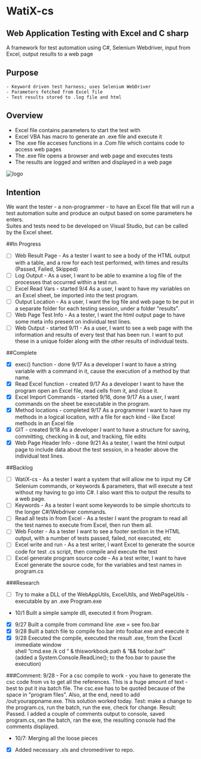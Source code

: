 # WatiX-cs
## Web Application Testing with Excel and C sharp
A framework for test automation using C#, Selenium Webdriver, input from Excel, output results to a web page

## Purpose       
	- Keyword driven test harness; uses Selenium WebDriver
	- Parameters fetched from Excel file
	- Test results stored to .log file and html

## Overview
* Excel file contains parameters to start the test with
* Excel VBA has macro to generate an .exe file and execute it
* The .exe file acceses functions in a .Com file which contains code to access web pages
* The .exe file opens a browser and web page and executes tests
* The results are logged and written and displayed in a web page

![logo](http://www.gluefish.com/watix/watix-flow.png "")

## Intention
We want the tester - a non-programmer - to have an Excel file that will run a test automation suite and produce an output based on some parameters he enters.  
Suites and tests need to be developed on Visual Studio, but can be called by the Excel sheet.

##In Progress

- [ ] Web Result Page - 
	As a tester I want to see a body of the HTML output with a table, and a row for each test performed, with times and 			results (Passed, Failed, Skipped)
- [ ] Log Output - 
	As a user, I want to be able to examine a log file of the processes that occurred within a test run.
- [ ] Excel Read Vars - started 9/4
	As a user, I want to have my variables on an Excel sheet, be imported into the test program.
- [ ] Output Location -
	As a user, I want the log file and web page to be put in a separate folder for each testing session, under a 
		folder "results".
- [ ] Web Page Test Info - 
	As a tester, I want the html output page to have some meta info present on individual test lines.
- [ ] Web Output - started 9/11 - 
	As a user, I want to see a web page with the information and results of every test that has been run.
		I want to put these in a unique folder along with the other results of individual tests.
	
##Complete

- [x] exec() function - done 9/17
	As a developer I want to have a string variable with a command in it, cause the execution of a method by that
		name.
- [x] Read Excel function - created 9/17
	As a developer I want to have the program open an Excel file, read cells from it, and close it.
- [x] Excel Import Commands - started 9/16, done 9/17
	As a user, I want commands on the sheet be executable in the program.
- [x] Method locations - completed 9/17
	As a programmer I want to have my methods in a logical location, with a file for each kind - like Excel 
	methods in an Excel file	
- [x] GIT - created 9/18
	As a developer I want to have a structure for saving, committing, checking in & out, and tracking, file edits
- [x] Web Page Header Info - done 9/21
	As a tester, I want the html output page to include data about the test session, in a header above the 
		individual test lines.

##Backlog

- [ ] WatiX-cs -
	As a tester I want a system that will allow me to input my C# Selenium commands, or keywords & parameters,
	that will execute a test without my having to go into C#.  I also want this to output the results to a web
	page.
- [ ] Keywords -
	As a tester I want some keywords to be simple shortcuts to the longer C#/Webdriver commands.
- [ ] Read all tests in from Excel -
	As a tester I want the program to read all the test names to execute from Excel, then run them all.
- [ ] Web Footer -
	As a tester I want to see a footer section in the HTML output, with a number of tests passed, failed, not
	executed, etc
- [ ] Excel write and run -
	As a test writer, I want Excel to generate the source code for test .cs script, then compile and 
	execute the test
- [ ] Excel generate program source code -
 	As a test writer, I want to have Excel generate the source code, for the variables and test names in program.cs
	
###Research

- [ ] Try to make a DLL of the WebAppUtils, ExcelUtils, and WebPageUtils - executable by an .exe Program.exe  
- 10/1 Built a simple sample dll, executed it from Program.
- [x] 9/27 Built a compile from command line .exe = see foo.bar
- [x] 9/28 Built a batch file to compile foo.bar into foobar.exe and execute it 
- [x] 9/28 Executed the compile, executed the result .exe, from the Excel immediate window  
	shell “cmd.exe /k cd “ & thisworkbook.path & “&& foobar.bat”  
(added a System.Console.ReadLine(); to the foo.bar to pause the execution)

###Comment: 
9/28 - For a csc compile to work - you have to generate the csc code from vs to get all the references.  This is a huge amount of text - best to put it ina batch file.  The csc.exe has to be quoted because of the space in "program files".  Also, at the end, need to add /out:yourappname.exe.  This solution worked today. Test: make a change to the program.cs, run the batch, run the exe, check for change. Result: Passed.  I added a couple of comments output to console, saved program.cs, ran the batch, ran the exe, the resulting console had the comments displayed.
  * 10/7: Merging all the loose pieces
- [x] Added necessary .xls and chromedriver to repo.
